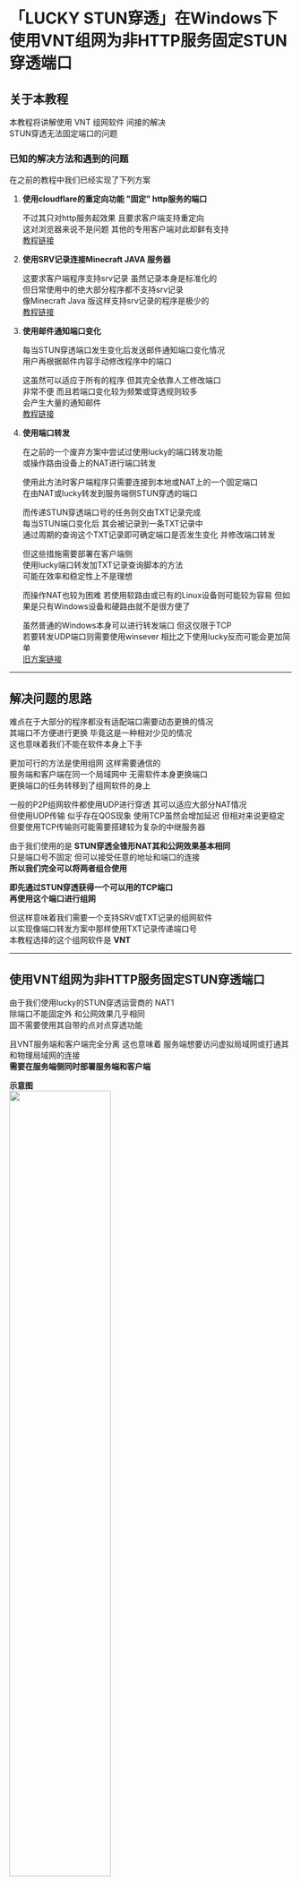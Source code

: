 # 「LUCKY STUN穿透」在Windows下使用VNT组网为非HTTP服务固定STUN穿透端口

## 关于本教程

本教程将讲解使用 VNT 组网软件 间接的解决  
STUN穿透无法固定端口的问题  


### 已知的解决方法和遇到的问题

在之前的教程中我们已经实现了下列方案  

1. **使用cloudflare的重定向功能 "固定" http服务的端口**  
    
   不过其只对http服务起效果 且要求客户端支持重定向  
   这对浏览器来说不是问题 其他的专用客户端对此却鲜有支持  
   [教程链接](https://www.bilibili.com/read/cv36096987/)  

2. **使用SRV记录连接Minecraft JAVA 服务器**  
    
   这要求客户端程序支持srv记录 虽然记录本身是标准化的  
   但日常使用中的绝大部分程序都不支持srv记录  
   像Minecraft Java 版这样支持srv记录的程序是极少的  
   [教程链接](https://www.bilibili.com/read/cv31482590/)  

3. **使用邮件通知端口变化**  
  
   每当STUN穿透端口发生变化后发送邮件通知端口变化情况  
   用户再根据邮件内容手动修改程序中的端口  
  
   这虽然可以适应于所有的程序 但其完全依靠人工修改端口  
   非常不便 而且若端口变化较为频繁或穿透规则较多  
   会产生大量的通知邮件  
  [教程链接](https://www.bilibili.com/read/cv34705222/)  

4. **使用端口转发**  
  
   在之前的一个废弃方案中尝试过使用lucky的端口转发功能  
   或操作路由设备上的NAT进行端口转发  
  
   使用此方法时客户端程序只需要连接到本地或NAT上的一个固定端口  
   在由NAT或lucky转发到服务端侧STUN穿透的端口  
  
   而传递STUN穿透端口号的任务则交由TXT记录完成  
   每当STUN端口变化后 其会被记录到一条TXT记录中  
   通过周期的查询这个TXT记录即可确定端口是否发生变化 并修改端口转发  
  
   但这些措施需要部署在客户端侧  
   使用lucky端口转发加TXT记录查询脚本的方法  
   可能在效率和稳定性上不是理想  
  
   而操作NAT也较为困难 若使用软路由或已有的Linux设备则可能较为容易 
   但如果是只有Windows设备和硬路由就不是很方便了  
  
   虽然普通的Windows本身可以进行转发端口 但这仅限于TCP  
   若要转发UDP端口则需要使用winsever 相比之下使用lucky反而可能会更加简单  
   [旧方案链接](https://github.com/ie123610/ie12sBlog/blob/main/%E6%96%87%E7%AB%A0/%E5%AE%9E%E9%AA%8C%E8%AE%B0%E5%BD%95%E7%B3%BB%E5%88%97/%E5%BA%9F%E5%BC%83%E6%96%B9%E6%A1%88-%E4%BD%BF%E7%94%A8lucky%E7%AB%AF%E5%8F%A3%E8%BD%AC%E5%8F%91%E5%9B%BA%E5%AE%9ASTUN%E7%A9%BF%E9%80%8F%E7%AB%AF%E5%8F%A3.md)  


---

## 解决问题的思路

难点在于大部分的程序都没有适配端口需要动态更换的情况  
其端口不方便进行更换 毕竟这是一种相对少见的情况  
这也意味着我们不能在软件本身上下手  

更加可行的方法是使用组网 这样需要通信的  
服务端和客户端在同一个局域网中 无需软件本身更换端口  
更换端口的任务转移到了组网软件的身上  

一般的P2P组网软件都使用UDP进行穿透 其可以适应大部分NAT情况  
但使用UDP传输 似乎存在QOS现象 使用TCP虽然会增加延迟 但相对来说更稳定  
但要使用TCP传输则可能需要搭建较为复杂的中继服务器  

由于我们使用的是 **STUN穿透全锥形NAT其和公网效果基本相同**  
只是端口号不固定 但可以接受任意的地址和端口的连接  
**所以我们完全可以将两者组合使用**  

**即先通过STUN穿透获得一个可以用的TCP端口**  
**再使用这个端口进行组网**  

但这样意味着我们需要一个支持SRV或TXT记录的组网软件  
以实现像端口转发方案中那样使用TXT记录传递端口号  
本教程选择的这个组网软件是 **VNT**  


---

## 使用VNT组网为非HTTP服务固定STUN穿透端口

由于我们使用lucky的STUN穿透运营商的 NAT1  
除端口不能固定外 和公网效果几乎相同  
固不需要使用其自带的点对点穿透功能  

且VNT服务端和客户端完全分离 这也意味着
服务端想要访问虚拟局域网或打通其和物理局域网的连接  
**需要在服务端侧同时部署服务端和客户端**  

**示意图**  
<img src="../../图片/stun-VNT组网/stun-VNT组网_流程示意图.jpg" width="60%" height="60%" />


### 服务端侧设置

#### 下载VNTS

Github 项目地址：[链接](https://github.com/vnt-dev/vnts/releases)

教程中使用的Windows平台  
根据系统位数选择要下载的版本  
64位系统选择x86-64 32位系统选i686  

**示例**  
<img src="../../图片/stun-VNT组网/stun-VNT组网_下载vtns.jpg" width="60%" height="60%" />

解压后得到下列文件  
建议重命名一下文件夹 减少嵌套的文件夹层数  
让文件路径变的短一些 这会方便之后的设置  

<img src="../../图片/stun-VNT组网/stun-VNT组网_vtns-文件.jpg" width="60%" height="60%" />

#### 注册为服务

直接使用命令行运行服务端并不方便  
更好的方法是将其注册为系统服务  
**具体注册方法详见之前的教程** [链接](https://www.bilibili.com/read/cv39245062/)  

VNTS并不支持从配置文件启动  
不过其可调的参数并不多 并不会非常麻烦  

VNTS 文档：[链接](https://www.bilibili.com/read/cv39245062/)  
也可通过 `-h` 查看可用命令  

**示例**  
<img src="../../图片/stun-VNT组网/stun-VNT组网_vtns-可用命令.jpg" width="60%" height="60%" />

最重要的两个参数是 **监听端口** 和 **网关地址**  

* **监听端口** 为客户端连接时指定的端口 UDP和TCP同号  

* **网关地址** 即为 VNTS 在虚拟网络中所使用的地址  
  与子网掩码配合 可确定虚拟网络的范围  
  这里使用`192.168.34.1`  

* **子网掩码** 无特殊情况不需要进行修改 默认为`255.255.255.0`  
  与上面的网关相配合 得到的虚拟局域网范围为  
  `192.168.34.1-192.168.34.255`  

* **Web UI** 仅用于查看已经连接的客户端  
  并没有修改参数的功能  

**WinSW配置文件设置参考**  

```
<service>
  <id>vntse</id>
  <name>VNT SERVER</name>
  <description>VNT服务端</description>
  <executable>C:\vnts-x86_64\vnts.exe</executable>
  <onfailure action="restart" delay="2 mins"/>
  <arguments>-p 8342 -g 192.168.34.1 -U ie12 -W 12345678</arguments>
<log mode="roll-by-size">
  <sizeThreshold>4096</sizeThreshold>
  <keepFiles>2</keepFiles>
</log>
</service>
```

值得注意的是vnt有自己的日志文件  
其在控制台上不会显示日志  
所以WinSW输出的日志内容不会很多  


#### 检视效果

<img src="../../图片/stun-VNT组网/stun-VNT组网_vtns-服务-1.jpg" width="60%" height="60%" />
<img src="../../图片/stun-VNT组网/stun-VNT组网_vtns-服务-2.jpg" width="60%" height="60%" />


### 配置VNT本地客户端

在配置完服务端后 我们还需要配置一个本地客户端  
用于访问虚拟局域网和设备所在的物理局域网  


#### 下载客户端

VNT Github 项目地址：[链接](https://github.com/vnt-dev/vnt/releases)

解压文件
<img src="../../图片/stun-VNT组网/stun-VNT组网_vnt-文件.jpg" width="60%" height="60%" />


#### 设置组网信息

运行 vnt_app.exe 点击右上角的加号 添加组网配置  
<img src="../../图片/stun-VNT组网/stun-VNT组网_vnt-添加配置文件.jpg" width="60%" height="60%" />

* **配置名称：** 此组网配置文件的名称 可任意填写  

* **组网编号：** 用于区分 两设备是否在同一虚拟局域网  
  要组网的设备之间的组网编号必须相同  

* **设备名称：** 设置后可以更方便的确定虚拟局域网中设备  

* **虚拟IPv4：** 设备在虚拟局域网中使用的IP  
  使用的地址必须在服务端 设置的地址范围中  
  留空表示由服务器自动分配 建议 手动指定  
  **注意 服务端已经本身已经占用了一个IP**  

* **服务器地址：** 需要连接的服务器的地址和端口  
  这里填写之前部署好的本地服务器地址和端口  
  由于是在本地传输 协议保持默认的UDP即可  

**示例**  
<img src="../../图片/stun-VNT组网/stun-VNT组网_vnt-配置文件-1.jpg" width="60%" height="60%" />

#### 设置子网代理

填写完上述配置后就可以加入虚拟局域网了 
但还不能还不能访问物理局域网需要设置**子网代理**  
**在服务端侧的客户端设置转发出口**

本教程中设置的是 “点对网” 式的组网方法 参考说明：[链接](https://rustvnt.com/guide/advanced.html#%E5%9B%9B%E3%80%81%E7%82%B9%E5%AF%B9%E7%BD%91)  
即虚拟局域网中的设备可以通过转发  
访问物理局域网中的 没有加入虚拟局域网的设备  

**ip-out** 即设置允许转出的流量  
这里选择`0.0.0.0`表示允许转出任意目标的流量

**示例**  
<img src="../../图片/stun-VNT组网/stun-VNT组网_vnt-配置文件-2.jpg" width="60%" height="60%" />

但是若想要让物理局域网中未加入虚拟网络的设备  
主动的访问虚拟局域网中的设备 就需要配置更多的内容了  
详见：[链接](https://rustvnt.com/guide/advanced.html#%E5%85%AB%E3%80%81%E6%B5%81%E9%87%8F%E7%BB%9F%E8%AE%A1)  


#### 其他设置

**关闭打洞功能**  

VNT自带穿透功能 在NAT类型合适的情况下  
可以打通两客户端之间的P2P连接  

但我们用的STUN穿透NAT1持续开启一个端口  
达到一个近似公网的状态 故不需要这个功能  

所以要开启 **强制中继** 以防止节点之间
不通过STUN穿透后的中继服务器 而是通过打洞直接进行P2P连接  

点击显示更多参数 传输模式勾选**仅中继**  
记得设置完成后 点击右上角的保存按钮保存规则  

**示例**  
<img src="../../图片/stun-VNT组网/stun-VNT组网_vnt-配置文件-3.jpg" width="60%" height="60%" />


**开机自动**  

由于其与VNTS配套使用 故需要设置自启动  
VTN本身集成了自启动选项  

使用计划任务实现 默认设置是需要有用户登录  
才会运行程序 当然也可以手动修改  

**示例**  
<img src="../../图片/stun-VNT组网/stun-VNT组网_vnt-配置文件-4.jpg" width="60%" height="60%" />


### 设置STUN穿透规则

由于是NAT1穿透 我们可以自由选择协议TCP和UDP都可以   
若稳定性优先可以选择TCP  
若对延迟有较高要求则可以尝试一下UDP  

STUN规则的设置方法可以参考之前的教程  
在转发时应尽可能的使用 路由设备上的端口转发功能  
详见：[链接](https://www.bilibili.com/read/cv36096987/)

### 更新TXT记录

当STUN端口穿透端口发生变化时  
我们可以通过webhook更新TXT记录中的端口号  
以方便客户端及时重新解析并重连  

为保证客户端可以及时更新端口  
此TXT记录的TTL时间应该尽可能的短  

更新TXT记录的方法详见之前的教程  
[链接](https://www.bilibili.com/read/cv39270455/)  

记录内容格式`IP:port` 示例：`1.2.3.4:8342`  
详见：[链接](https://rustvnt.com/guide/server.html#%E8%BF%9E%E6%8E%A5%E8%87%AA%E5%BB%BA%E6%9C%8D%E5%8A%A1%E5%99%A8)

**示例**  
<img src="../../图片/stun-VNT组网/stun-VNT组网_vnt-更新TXT记录-1.jpg" width="60%" height="60%" />
<img src="../../图片/stun-VNT组网/stun-VNT组网_vnt-更新TXT记录-2.jpg" width="60%" height="60%" />


### 客户端侧设置

设置完成服务端侧后还要设置客户端  
这里使用的是安卓客户端进行演示  
其设置和上文中服务端侧的客户端设置基本相同  

* **配置名称** 与组网编号和之前设置的相同  
  设备名称根据实际需求填写  

* **虚拟IPv4** 可以留空由服务端自动分配  
  但这里还是手动指定  

* **服务器** 填写之前更新的TXT记录并且在前面加上`txt:`  
  示例：`txt:vnt.ie12test.dynv6.net`  
  协议选择TCP 前面会自动加上TCP协议头  

* **关闭打洞功能**

* **设置路由表**
  `192.168.5.1/24,192.168.34.2`  
  表示将客户端访问 `192.168.5.1/24`网段的的流量  
  转发到`192.168.34.2`  
  
  其中的 `192.168.5.1/24`即为物理局的域网的网段  
  而`192.168.34.2`就是我们之前设置的在服务端侧  
  的客户端的虚拟IP 其为流量的出口  

**示例**  
<img src="../../图片/stun-VNT组网/stun-VNT组网_vnt安卓客户端示例.jpg" width="60%" height="60%" />


### 检视最终效果

查看连接和访问效果 由于测试环境的网络情况不太好  
故延迟看起来比较高 实际使用时不会有这样的的有问题  

#### 检视连接效果

<img src="../../图片/stun-VNT组网/stun-VNT组网-客户端连接效果-1.jpg" width="60%" height="60%" />
<img src="../../图片/stun-VNT组网/stun-VNT组网-客户端连接效果-1.jpg" width="60%" height="60%" />

#### 访问虚拟局域网

<img src="../../图片/stun-VNT组网/stun-VNT组网-访问虚拟局域网.jpg" width="60%" height="60%" />

#### 访问物理局域网

<img src="../../图片/stun-VNT组网/stun-VNT组网-访问物理局域网.jpg" width="60%" height="60%" />

---

## 结尾

至此我们便实现了 在Windows下使用VNT组网为非HTTP服务固定STUN穿透端口  
事实上次方法并不局限于与VNT这个软件  
其适用于任何支持srv或txt记录亦或是其他便于修改端口号的组网程序  


